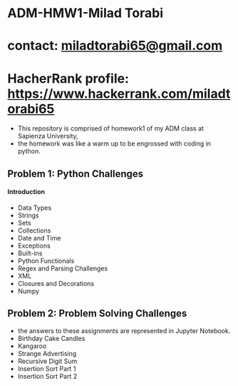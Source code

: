 # ADM-HMW1-Milad Torabi
# contact: miladtorabi65@gmail.com
# HacherRank profile: https://www.hackerrank.com/miladtorabi65
- This repository is comprised of homework1 of my ADM class at Sapienza University, 
- the homework was like a warm up to be engrossed with coding in python. 
## Problem 1: Python Challenges
#### Introduction
+ Data Types
+ Strings
+ Sets
+ Collections
+ Date and Time
+ Exceptions
+ Built-ins
+ Python Functionals
+ Regex and Parsing Challenges
+ XML
+ Closures and Decorations
+ Numpy
##  Problem 2: Problem Solving Challenges
+ the answers to these assignments are represented in Jupyter Notebook.
+ Birthday Cake Candles
+ Kangaroo
+ Strange Advertising
+ Recursive Digit Sum
+ Insertion Sort Part 1
+ Insertion Sort Part 2

